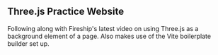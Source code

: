 <h2>Three.js Practice Website</h2>

<p>Following along with Fireship's latest video on using Three.js as a background element of a page. Also makes use of the Vite boilerplate builder set up.</p>